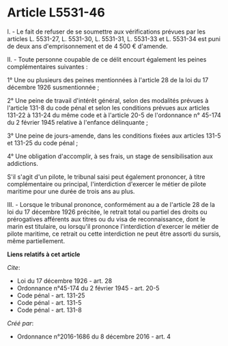 # Article L5531-46

I. - Le fait de refuser de se soumettre aux vérifications prévues par les articles L. 5531-27, L. 5531-30, L. 5531-31, L.
5531-33 et L. 5531-34 est puni de deux ans d'emprisonnement et de 4 500 € d'amende.

II. - Toute personne coupable de ce délit encourt également les peines complémentaires suivantes :

1° Une ou plusieurs des peines mentionnées à l'article 28 de la loi du 17 décembre 1926 susmentionnée ;

2° Une peine de travail d'intérêt général, selon des modalités prévues à l'article 131-8 du code pénal et selon les
conditions prévues aux articles 131-22 à 131-24 du même code et à l'article 20-5 de l'ordonnance n° 45-174 du 2 février 1945
relative à l'enfance délinquante ;

3° Une peine de jours-amende, dans les conditions fixées aux articles 131-5 et 131-25 du code pénal ;

4° Une obligation d'accomplir, à ses frais, un stage de sensibilisation aux addictions.

S'il s'agit d'un pilote, le tribunal saisi peut également prononcer, à titre complémentaire ou principal, l'interdiction
d'exercer le métier de pilote maritime pour une durée de trois ans au plus.

III. - Lorsque le tribunal prononce, conformément au a de l'article 28 de la loi du 17 décembre 1926 précitée, le retrait
total ou partiel des droits ou prérogatives afférents aux titres ou du visa de reconnaissance, dont le marin est titulaire,
ou lorsqu'il prononce l'interdiction d'exercer le métier de pilote maritime, ce retrait ou cette interdiction ne peut être
assorti du sursis, même partiellement.

**Liens relatifs à cet article**

_Cite_:

  - Loi du 17 décembre 1926 - art. 28
  - Ordonnance n°45-174 du 2 février 1945 - art. 20-5
  - Code pénal - art. 131-25
  - Code pénal - art. 131-5
  - Code pénal - art. 131-8

_Créé par_:

  - Ordonnance n°2016-1686 du 8 décembre 2016 - art. 4

